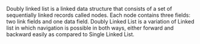 Doubly linked list is a linked data structure that consists of a set of sequentially linked records called nodes. Each node contains three fields: two link fields and one data field. Doubly Linked List is a variation of Linked list in which navigation is possible in both ways, either forward and backward easily as compared to Single Linked List.
